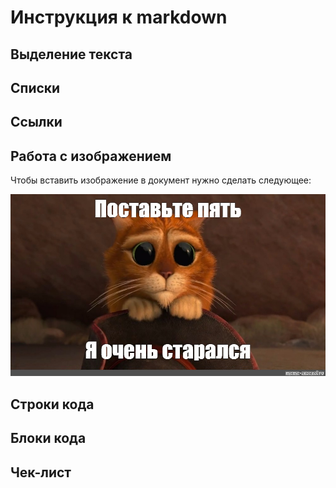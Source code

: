 # Инструкция к markdown

## Выделение текста

## Списки

## Ссылки

## Работа с изображением

Чтобы вставить изображение в документ нужно сделать следующее:

![Моя мольба](pliz.jpeg)

## Строки кода

## Блоки кода

## Чек-лист